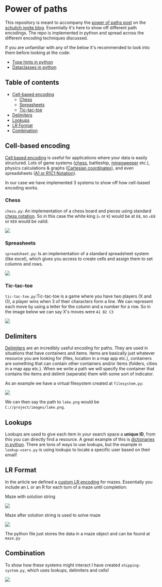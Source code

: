# Power of paths

This repository is meant to accompany the [power of paths post](https://schulichignite.com/blog/the-power-of-paths) on the [schulich ignite blog](https://schulichignite.com/blog). Essentially it's here to show off different path encodings. The repo is implemented in python and spread across the different encoding techniques discussed. 

If you are unfamiliar with any of the below it's recommended to look into them before looking at the code: 

- [Type hints in python](https://canadiancoding.ca/Type%20Hinting%20&%20Checking)
- [Dataclasses in python](https://canadiancoding.ca/Dataclasses)

## Table of contents

- [Cell-based encoding](#cell-based-encoding)
  - [Chess](#chess)
  - [Spreasheets](#spreasheets)
  - [Tic-tac-toe](#tic-tac-toe)
- [Delimiters](#delimiters)
- [Lookups](#lookups)
- [LR Format](#lr-format)
- [Combination](#combination)


## Cell-based encoding

[Cell based encoding](https://schulichignite.com/blog/the-power-of-paths/#cells) is useful for applications where your data is easily structured. Lots of game systems ([chess](https://www.chess.com/terms/chess-notation), battleship, [minesweeper](https://rosettacode.org/wiki/Minesweeper_game#Python) etc.), physics calculations & graphs ([Cartesian coordinates](https://en.wikipedia.org/wiki/Cartesian_coordinate_system#Three_dimensions:~:text=of%20a%20number.-,Three%20dimensions,-%5Bedit%5D)), and even spreadsheets ([A1 or R1C1 Notation](https://bettersolutions.com/excel/formulas/cell-references-a1-r1c1-notation.htm#:~:text=To%20refer%20to%20a%20cell,letter%20and%20a%20row%20number.)).

In our case we have implemented 3 systems to show off how cell-based encoding works.

### Chess

`chess.py`: An implementation of a chess board and pieces using standard [chess notation](https://www.chess.com/terms/chess-notation). So in this case the white king (`♔` or `K`) would be at `E8`, so `♔E8` or `KE8` would be valid:

![](images/chess-example.png)

### Spreasheets

`spreadsheet.py`: Is an implementation of a standard spreadsheet system (like excel), which gives you access to create cells and assign them to set columns and rows.

![](./images/spreadsheet.png)

### Tic-tac-toe

`tic-tac-toe.py`:Tic-tac-toe is a game where you have two players (X and O), a player wins when 3 of their characters form a line. We can represent each move by using a letter for the column and a number for a row. So in the image below we can say X's moves were `A1 B2 C3`

![](./images/tic-tac-toe.png)

## Delimiters

[Delimiters](https://schulichignite.com/blog/the-power-of-paths/#delimiters) are an incredibly useful encoding for paths. They are used in situations that have containers and items. Items are basically just whatever resource you are looking for (files, location in a map app etc.), containers are something that can contain other containers and/or items (folders, cities in a map app etc.). When we write a path we will specify the container that contains the items and delimit (seperate) them with some sort of indicator. 

As an example we have a virtual filesystem created at `filesystem.py`:

![](./images/filesystem.png)

We can then say the path to `lake.png` would be `C://project/images/lake.png`.

## Lookups

Lookups are used to give each item in your search space a **unique ID**, from this you can directly find a resource. A great example of this is [dictionaries in python](https://realpython.com/python-dicts/). There are tons of ways to use lookups, but the example in `lookup-users.py` is using lookups to locate a specific user based on their email!

## LR Format

In the article we defined a [custom LR encoding](https://schulichignite.com/blog/the-power-of-paths/#custom-left-right-format) for mazes. Essentially you include an L or an R for each turn of a maze until completion:

Maze with solution string

![](images/lr-1.png)

Maze after solution string is used to solve maze

![](images/lr-2.png)

The python file just stores the data in a maze object and can be found at `maze.py`

## Combination

To show how these systems might interact I have created `shipping-system.py`, which uses lookups, delimiters and cells!

![](images/shipping_system.png)